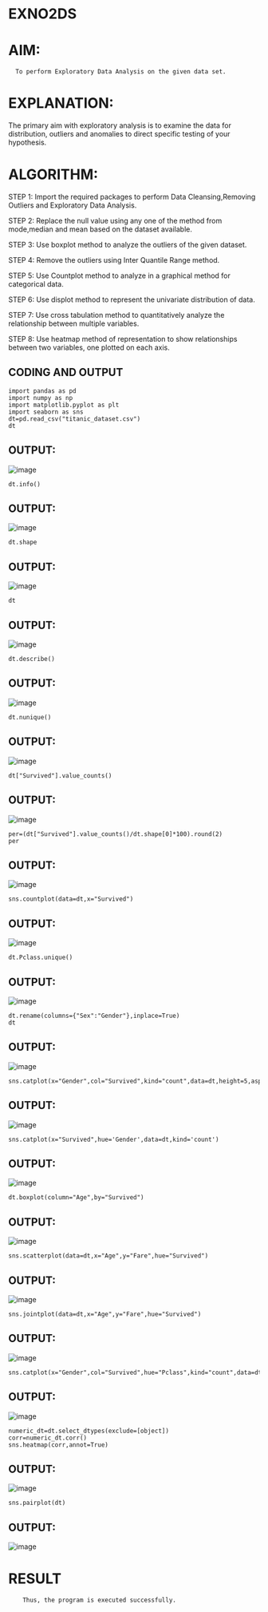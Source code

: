 # EXNO2DS
# AIM:
      To perform Exploratory Data Analysis on the given data set.
      
# EXPLANATION:
  The primary aim with exploratory analysis is to examine the data for distribution, outliers and anomalies to direct specific testing of your hypothesis.
  
# ALGORITHM:
STEP 1: Import the required packages to perform Data Cleansing,Removing Outliers and Exploratory Data Analysis.

STEP 2: Replace the null value using any one of the method from mode,median and mean based on the dataset available.

STEP 3: Use boxplot method to analyze the outliers of the given dataset.

STEP 4: Remove the outliers using Inter Quantile Range method.

STEP 5: Use Countplot method to analyze in a graphical method for categorical data.

STEP 6: Use displot method to represent the univariate distribution of data.

STEP 7: Use cross tabulation method to quantitatively analyze the relationship between multiple variables.

STEP 8: Use heatmap method of representation to show relationships between two variables, one plotted on each axis.

## CODING AND OUTPUT
```
import pandas as pd
import numpy as np
import matplotlib.pyplot as plt
import seaborn as sns
dt=pd.read_csv("titanic_dataset.csv")
dt
```

## OUTPUT:
![image](https://github.com/user-attachments/assets/b43db971-1be9-4e52-8b77-9b90fc5f6059)

```
dt.info()
```
## OUTPUT:

![image](https://github.com/user-attachments/assets/59fa9cff-5679-44c7-aea2-a1a97c304c80)

```
dt.shape
```
## OUTPUT:
![image](https://github.com/user-attachments/assets/2eee392c-0733-4d87-88d8-769ab371f388)

```
dt
```
## OUTPUT:
![image](https://github.com/user-attachments/assets/4a921a3c-b74d-4da4-a21c-1e1a2825168d)

```
dt.describe()
```

## OUTPUT:
![image](https://github.com/user-attachments/assets/fbbe93e0-d4ec-4905-9fbc-92a77d95640b)

```
dt.nunique()
```
## OUTPUT:
![image](https://github.com/user-attachments/assets/7aa236c6-68ff-4f7c-abf7-bf2e79167cda)
```
dt["Survived"].value_counts()
```
## OUTPUT:
![image](https://github.com/user-attachments/assets/5effde66-cde5-40b4-8b4c-d6ef71abfd54)

```
per=(dt["Survived"].value_counts()/dt.shape[0]*100).round(2)
per
```

## OUTPUT:
![image](https://github.com/user-attachments/assets/5071e3e6-bd14-4348-a117-3818b1d99993)

```
sns.countplot(data=dt,x="Survived")
```
## OUTPUT:
![image](https://github.com/user-attachments/assets/5d345bc0-5fde-438c-9098-278a880db84a)

```
dt.Pclass.unique()
```
## OUTPUT:
![image](https://github.com/user-attachments/assets/3b85841a-b477-4ee3-963d-03182b261e0d)

```
dt.rename(columns={"Sex":"Gender"},inplace=True)
dt
```

## OUTPUT:
![image](https://github.com/user-attachments/assets/4329851d-9701-447d-8c60-176c7bb3c5e2)

```
sns.catplot(x="Gender",col="Survived",kind="count",data=dt,height=5,aspect=.7)
```

## OUTPUT:
![image](https://github.com/user-attachments/assets/0087e552-b16e-430a-9d23-f580747d1f8c)

```
sns.catplot(x="Survived",hue='Gender',data=dt,kind='count')
```

## OUTPUT:
![image](https://github.com/user-attachments/assets/c47aed5f-3146-45a8-8b24-fe009f21bef9)

```
dt.boxplot(column="Age",by="Survived")
```

## OUTPUT:
![image](https://github.com/user-attachments/assets/3b5eede0-02ec-4dc5-b9d3-5e30ba6ed6c7)

```
sns.scatterplot(data=dt,x="Age",y="Fare",hue="Survived")
```
## OUTPUT:
![image](https://github.com/user-attachments/assets/d08017c5-bf4b-48c0-8a1e-4a38a13d2261)

```
sns.jointplot(data=dt,x="Age",y="Fare",hue="Survived")
```

## OUTPUT:
![image](https://github.com/user-attachments/assets/5b263ba3-347e-43c5-9145-3291be6e4106)

```
sns.catplot(x="Gender",col="Survived",hue="Pclass",kind="count",data=dt)
```
## OUTPUT:
![image](https://github.com/user-attachments/assets/609dbb7a-a1e2-4288-8531-e14c7ac47545)

```
numeric_dt=dt.select_dtypes(exclude=[object])
corr=numeric_dt.corr()
sns.heatmap(corr,annot=True)
```
## OUTPUT:
![image](https://github.com/user-attachments/assets/43122f86-d462-4abb-90e4-a0393438e21e)

```
sns.pairplot(dt)
```
## OUTPUT:
![image](https://github.com/user-attachments/assets/ac54f30e-dcc6-4af7-9c71-22983f1e076b)



















# RESULT
        Thus, the program is executed successfully.
